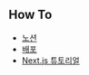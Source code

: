 ## How To

- [노션](https://www.notion.so/725b5d361b0644b18126fcfc5bc5c7e7?p=513ff51dd0d64471b823f2e00dbdf3e5&pm=s)
- [배포](https://vercel.com/lee3jjang/sjlab)
- [Next.js 튜토리얼](https://nextjs.org/learn/dashboard-app/navigating-between-pages)
